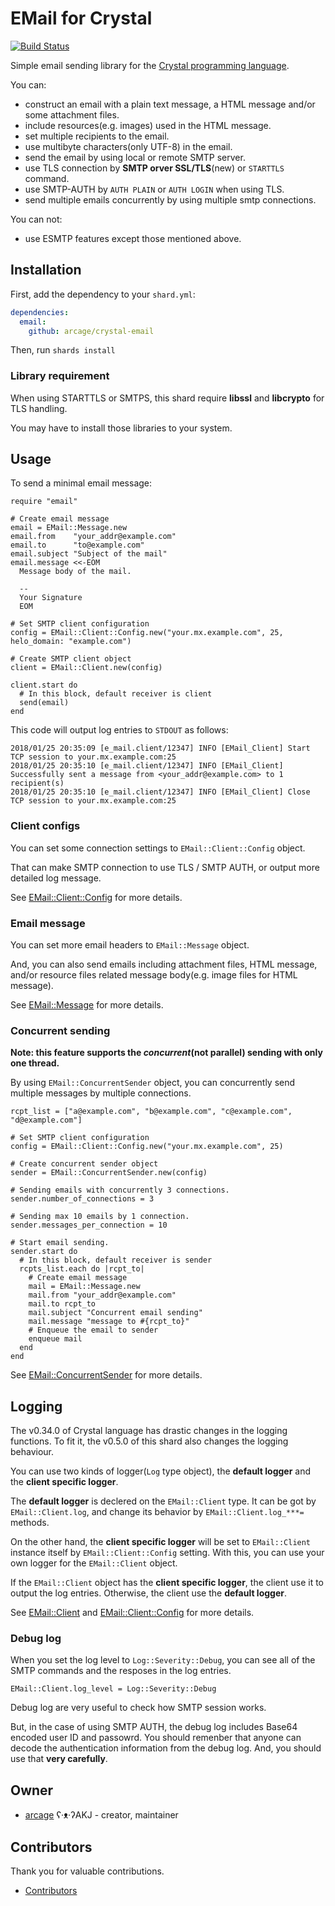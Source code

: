 # EMail for Crystal

[![Build Status](https://travis-ci.org/arcage/crystal-email.svg?branch=master)](https://travis-ci.org/arcage/crystal-email)

Simple email sending library for the [Crystal programming language](https://crystal-lang.org).

You can:

- construct an email with a plain text message, a HTML message and/or some attachment files.
- include resources(e.g. images) used in the HTML message.
- set multiple recipients to the email.
- use multibyte characters(only UTF-8) in the email.
- send the email by using local or remote SMTP server.
- use TLS connection by **SMTP orver SSL/TLS**(new) or `STARTTLS` command.
- use SMTP-AUTH by `AUTH PLAIN` or `AUTH LOGIN` when using TLS.
- send multiple emails concurrently by using multiple smtp connections.

You can not:

- use ESMTP features except those mentioned above.

## Installation

First, add the dependency to your `shard.yml`:

```yaml
dependencies:
  email:
    github: arcage/crystal-email
```

Then, run `shards install`

### Library requirement

When using STARTTLS or SMTPS, this shard require **libssl** and **libcrypto** for TLS handling. 

You may have to install those libraries to your system.

## Usage

To send a minimal email message:

```crystal
require "email"

# Create email message
email = EMail::Message.new
email.from    "your_addr@example.com"
email.to      "to@example.com"
email.subject "Subject of the mail"
email.message <<-EOM
  Message body of the mail.

  --
  Your Signature
  EOM

# Set SMTP client configuration
config = EMail::Client::Config.new("your.mx.example.com", 25, helo_domain: "example.com")

# Create SMTP client object
client = EMail::Client.new(config)

client.start do
  # In this block, default receiver is client
  send(email)
end
```

This code will output log entries to `STDOUT` as follows:

```text
2018/01/25 20:35:09 [e_mail.client/12347] INFO [EMail_Client] Start TCP session to your.mx.example.com:25
2018/01/25 20:35:10 [e_mail.client/12347] INFO [EMail_Client] Successfully sent a message from <your_addr@example.com> to 1 recipient(s)
2018/01/25 20:35:10 [e_mail.client/12347] INFO [EMail_Client] Close TCP session to your.mx.example.com:25
```

### Client configs

You can set some connection settings to `EMail::Client::Config` object.

That can make SMTP connection to use TLS / SMTP AUTH, or output more detailed log message.

See [EMail::Client::Config](https://www.denchu.org/crystal-email/EMail/Client/Config.html) for more details.

### Email message

You can set more email headers to `EMail::Message` object.

And, you can also send emails including attachment files, HTML message, and/or resource files related message body(e.g. image files for HTML message).

See [EMail::Message](https://www.denchu.org/crystal-email/EMail/Message.html) for more details.

### Concurrent sending

**Note: this feature supports the _concurrent_(not parallel) sending with only one thread.**

By using `EMail::ConcurrentSender` object, you can concurrently send multiple messages by multiple connections.

```crystal
rcpt_list = ["a@example.com", "b@example.com", "c@example.com", "d@example.com"]

# Set SMTP client configuration
config = EMail::Client::Config.new("your.mx.example.com", 25)

# Create concurrent sender object
sender = EMail::ConcurrentSender.new(config)

# Sending emails with concurrently 3 connections.
sender.number_of_connections = 3

# Sending max 10 emails by 1 connection.
sender.messages_per_connection = 10

# Start email sending.
sender.start do
  # In this block, default receiver is sender
  rcpts_list.each do |rcpt_to|
    # Create email message
    mail = EMail::Message.new
    mail.from "your_addr@example.com"
    mail.to rcpt_to
    mail.subject "Concurrent email sending"
    mail.message "message to #{rcpt_to}"
    # Enqueue the email to sender
    enqueue mail
  end
end
```

See [EMail::ConcurrentSender](https://www.denchu.org/crystal-email/EMail/ConcurrentSender.html) for more details.

## Logging

The v0.34.0 of Crystal language has drastic changes in the logging functions. To fit it, the v0.5.0 of this shard also changes the logging behaviour.

You can use two kinds of logger(`Log` type object), the **default logger** and the **client specific logger**.

The **default logger** is declered on the `EMail::Client` type. It can be got by `EMail::Client.log`, and change its behavior by `EMail::Client.log_***=` methods.

On the other hand, the **client specific logger** will be set to `EMail::Client` instance itself by `EMail::Client::Config` setting. With this, you can use your own logger for the `EMail::Client` object.

If the `EMail::Client` object has the **client specific logger**, the client use it to output the log entries. Otherwise, the client use the **default logger**.

See [EMail::Client](https://www.denchu.org/crystal-email/EMail/Client.html) and [EMail::Client::Config](https://www.denchu.org/crystal-email/EMail/Client/Config.html) for more details.

### Debug log

When you set the log level to `Log::Severity::Debug`, you can see all of the SMTP commands and the resposes in the log entries.

```crystal
EMail::Client.log_level = Log::Severity::Debug
```

Debug log are very useful to check how SMTP session works.

But, in the case of using SMTP AUTH, the debug log includes Base64 encoded user ID and passowrd. You should remenber that anyone can decode the authentication information from the debug log. And, you should use that **very carefully**.

## Owner

- [arcage](https://github.com/arcage) ʕ·ᴥ·ʔAKJ - creator, maintainer

## Contributors

Thank you for valuable contributions.

- [Contributors](https://github.com/arcage/crystal-email/graphs/contributors)
